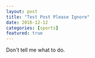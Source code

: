 ```yaml
---
layout: post
title: "Test Post Please Ignore"
date: 2016-12-12
categories: [sports]
featured: true
---
```


Don't tell me what to do.